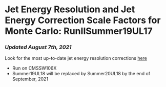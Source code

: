 # Jet Energy Resolution and Jet Energy Correction Scale Factors for Monte Carlo: RunIISummer19UL17
### _Updated August 7th, 2021_  
Look for the most up-to-date jet energy resolution corrections [here](https://twiki.cern.ch/twiki/bin/view/CMS/JetResolution)
* Run on CMSSW106X 
* Summer19UL18 will be replaced by Summer20UL18 by the end of September, 2021
